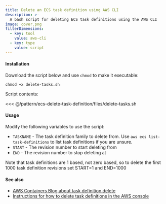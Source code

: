 ```yaml
---
title: Delete an ECS task definition using AWS CLI
description: >-
  A bash script for deleting ECS task definitions using the AWS CLI
image: cover.png
filterDimensions:
  - key: tool
    value: aws-cli
  - key: type
    value: script
---
```


#### Installation

Download the script below and use `chmod` to make it executable:

```
chmod +x delete-tasks.sh
```

Script contents:

<<< @/pattern/ecs-delete-task-definition/files/delete-tasks.sh

#### Usage

Modify the following variables to use the script:

- `TASKNAME` - The task definition family to delete from. Use `aws ecs list-task-definitions` to list task definitions if you are unsure.
- `START` - The revision number to start deleting from
- `END` - The revision number to stop deleting at

Note that task definitions are 1 based, not zero based, so to delete the first 1000 task definition revisions set START=1 and END=1000


#### See also

- [AWS Containers Blog about task definition delete](https://aws.amazon.com/blogs/containers/announcing-amazon-ecs-task-definition-deletion/)
- [Instructions for how to delete task definitions in the AWS console](https://docs.aws.amazon.com/AmazonECS/latest/developerguide/delete-task-definition-v2.html)

<!--Watch a video of how to delete task definitions in the console:

<youtube id='aNehm5WKaAM'></youtube>-->
